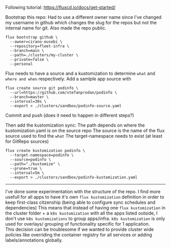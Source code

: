 Following tutorial: https://fluxcd.io/docs/get-started/

Bootstrap this repo:
Had to use a different owner name since I've changed my username in github which changes the slug for the repos but not the internal name for git.
Also made the repo public.

```
flux bootstrap github \
  --owner=cirano-eusebi \
  --repository=fleet-infra \
  --branch=main \
  --path=./clusters/my-cluster \
  --private=false \
  --personal
```


Flux needs to have a source and a kustomization to determine `what` and `where and when` respectively.
Add a samlple app source with
```
flux create source git podinfo \
  --url=https://github.com/stefanprodan/podinfo \
  --branch=master \
  --interval=30s \
  --export > ./clusters/sandbox/podinfo-source.yaml
```
Commit and push (does it need to happen in different steps?)

Then add the kustomization sync:
The path depends on where the kustomization.yaml is on the source repo
The source is the name of the flux source used to find the `what`
The target-namespace needs to exist (at least for GitRepo sources)
```
flux create kustomization podinfo \
  --target-namespace=podinfo \
  --source=podinfo \
  --path="./kustomize" \
  --prune=true \
  --interval=5m \
  --export > ./clusters/sandbox/podinfo-kustomization.yaml
```
---

I've done some experimentation with the structure of the repo. I find more usefull for all apps to have it's own `flux kustomization` definition in order to keep first-class citzenship (being able to configure sync schedules and dependencies)
This means that instead of having one `flux kustomization` in the cluster folder + a `k8s kustomization` with all the apps listed outside, I don't use `k8s kustomizations` to group apps/infra. `k8s kustomization` is only used for overlays/ grouping of functionality specific for 1 application.  
This decision can be troublesome if we wanted to provide cluster wide policies like overriding the container registry for all services or adding labels/annotations globally.
